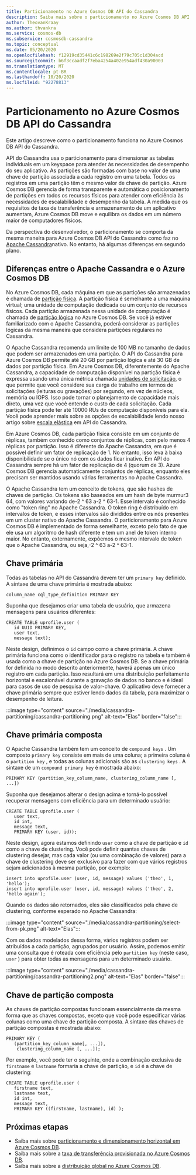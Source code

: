 ```yaml
---
title: Particionamento no Azure Cosmos DB API do Cassandra
description: Saiba mais sobre o particionamento no Azure Cosmos DB API do Cassandra
author: TheovanKraay
ms.author: thvankra
ms.service: cosmos-db
ms.subservice: cosmosdb-cassandra
ms.topic: conceptual
ms.date: 05/20/2020
ms.openlocfilehash: f12919cd35441c6c198269e2f79c705c1d304acd
ms.sourcegitcommit: b6f3ccaadf2f7eba4254a402e954adf430a90003
ms.translationtype: MT
ms.contentlocale: pt-BR
ms.lasthandoff: 10/20/2020
ms.locfileid: "92278813"
---
```

# <a name="partitioning-in-azure-cosmos-db-cassandra-api"></a>Particionamento no Azure Cosmos DB API do Cassandra

Este artigo descreve como o particionamento funciona no Azure Cosmos DB API do Cassandra. 

API do Cassandra usa o particionamento para dimensionar as tabelas individuais em um keyspace para atender às necessidades de desempenho do seu aplicativo. As partições são formadas com base no valor de uma chave de partição associada a cada registro em uma tabela. Todos os registros em uma partição têm o mesmo valor de chave de partição. Azure Cosmos DB gerencia de forma transparente e automática o posicionamento de partições em todos os recursos físicos para atender com eficiência às necessidades de escalabilidade e desempenho da tabela. À medida que os requisitos de taxa de transferência e armazenamento de um aplicativo aumentam, Azure Cosmos DB move e equilibra os dados em um número maior de computadores físicos.

Da perspectiva do desenvolvedor, o particionamento se comporta da mesma maneira para Azure Cosmos DB API do Cassandra como faz no [Apache Cassandra](https://cassandra.apache.org/)nativo. No entanto, há algumas diferenças em segundo plano. 


## <a name="differences-between-apache-cassandra-and-azure-cosmos-db"></a>Diferenças entre o Apache Cassandra e o Azure Cosmos DB

No Azure Cosmos DB, cada máquina em que as partições são armazenadas é chamada de [partição física](partitioning-overview.md#physical-partitions). A partição física é semelhante a uma máquina virtual; uma unidade de computação dedicada ou um conjunto de recursos físicos. Cada partição armazenada nessa unidade de computação é chamada de [partição lógica](partitioning-overview.md#logical-partitions) no Azure Cosmos DB. Se você já estiver familiarizado com o Apache Cassandra, poderá considerar as partições lógicas da mesma maneira que considera partições regulares no Cassandra. 

O Apache Cassandra recomenda um limite de 100 MB no tamanho de dados que podem ser armazenados em uma partição. O API do Cassandra para Azure Cosmos DB permite até 20 GB por partição lógica e até 30 GB de dados por partição física. Em Azure Cosmos DB, diferentemente do Apache Cassandra, a capacidade de computação disponível na partição física é expressa usando uma única métrica chamada [unidades de solicitação](request-units.md), o que permite que você considere sua carga de trabalho em termos de solicitações (leituras ou gravações) por segundo, em vez de núcleos, memória ou IOPS. Isso pode tornar o planejamento de capacidade mais direto, uma vez que você entende o custo de cada solicitação. Cada partição física pode ter até 10000 RUs de computação disponíveis para ela. Você pode aprender mais sobre as opções de escalabilidade lendo nosso artigo sobre [escala elástica](manage-scale-cassandra.md) em API do Cassandra. 

Em Azure Cosmos DB, cada partição física consiste em um conjunto de réplicas, também conhecido como conjuntos de réplicas, com pelo menos 4 réplicas por partição. Isso é diferente do Apache Cassandra, em que é possível definir um fator de replicação de 1. No entanto, isso leva à baixa disponibilidade se o único nó com os dados ficar inativo. Em API do Cassandra sempre há um fator de replicação de 4 (quorum de 3). Azure Cosmos DB gerencia automaticamente conjuntos de réplicas, enquanto eles precisam ser mantidos usando várias ferramentas no Apache Cassandra. 

O Apache Cassandra tem um conceito de tokens, que são hashes de chaves de partição. Os tokens são baseados em um hash de byte murmur3 64, com valores variando de-2 ^ 63 a-2 ^ 63-1. Esse intervalo é conhecido como "token ring" no Apache Cassandra. O token ring é distribuído em intervalos de token, e esses intervalos são divididos entre os nós presentes em um cluster nativo do Apache Cassandra. O particionamento para Azure Cosmos DB é implementado de forma semelhante, exceto pelo fato de que ele usa um algoritmo de hash diferente e tem um anel de token interno maior. No entanto, externamente, expõemos o mesmo intervalo de token que o Apache Cassandra, ou seja,-2 ^ 63 a-2 ^ 63-1.


## <a name="primary-key"></a>Chave primária

Todas as tabelas no API do Cassandra devem ter um `primary key` definido. A sintaxe de uma chave primária é mostrada abaixo:

```shell
column_name cql_type_definition PRIMARY KEY
```

Suponha que desejamos criar uma tabela de usuário, que armazena mensagens para usuários diferentes:

```shell
CREATE TABLE uprofile.user ( 
   id UUID PRIMARY KEY, 
   user text,  
   message text);
```

Neste design, definimos o `id` campo como a chave primária. A chave primária funciona como o identificador para o registro na tabela e também é usada como a chave de partição no Azure Cosmos DB. Se a chave primária for definida no modo descrito anteriormente, haverá apenas um único registro em cada partição. Isso resultará em uma distribuição perfeitamente horizontal e escalonável durante a gravação de dados no banco e é ideal para casos de uso de pesquisa de valor-chave. O aplicativo deve fornecer a chave primária sempre que estiver lendo dados da tabela, para maximizar o desempenho de leitura. 

:::image type="content" source="./media/cassandra-partitioning/cassandra-partitioning.png" alt-text="Elas" border="false":::


## <a name="compound-primary-key"></a>Chave primária composta

O Apache Cassandra também tem um conceito de  `compound keys` . Um composto `primary key` consiste em mais de uma coluna; a primeira coluna é o `partition key` , e todas as colunas adicionais são as `clustering keys` . A sintaxe de um `compound primary key` é mostrada abaixo:

```shell
PRIMARY KEY (partition_key_column_name, clustering_column_name [, ...])
```

Suponha que desejamos alterar o design acima e torná-lo possível recuperar mensagens com eficiência para um determinado usuário:

```shell
CREATE TABLE uprofile.user (
   user text,  
   id int, 
   message text, 
   PRIMARY KEY (user, id));
```

Neste design, agora estamos definindo `user` como a chave de partição e `id` como a chave de clustering. Você pode definir quantas chaves de clustering desejar, mas cada valor (ou uma combinação de valores) para a chave de clustering deve ser exclusivo para fazer com que vários registros sejam adicionados à mesma partição, por exemplo:

```shell
insert into uprofile.user (user, id, message) values ('theo', 1, 'hello');
insert into uprofile.user (user, id, message) values ('theo', 2, 'hello again');
```

Quando os dados são retornados, eles são classificados pela chave de clustering, conforme esperado no Apache Cassandra:

:::image type="content" source="./media/cassandra-partitioning/select-from-pk.png" alt-text="Elas":::

Com os dados modelados dessa forma, vários registros podem ser atribuídos a cada partição, agrupados por usuário. Assim, podemos emitir uma consulta que é roteada com eficiência pelo `partition key` (neste caso, `user` ) para obter todas as mensagens para um determinado usuário. 

:::image type="content" source="./media/cassandra-partitioning/cassandra-partitioning2.png" alt-text="Elas" border="false":::


## <a name="composite-partition-key"></a>Chave de partição composta

As chaves de partição compostas funcionam essencialmente da mesma forma que as chaves compostas, exceto que você pode especificar várias colunas como uma chave de partição composta. A sintaxe das chaves de partição compostas é mostrada abaixo:

```shell
PRIMARY KEY (
   (partition_key_column_name[, ...]), 
    clustering_column_name [, ...]);
```
Por exemplo, você pode ter o seguinte, onde a combinação exclusiva de `firstname` e `lastname` formaria a chave de partição, e `id` é a chave de clustering:

```shell
CREATE TABLE uprofile.user ( 
   firstname text, 
   lastname text,
   id int,  
   message text, 
   PRIMARY KEY ((firstname, lastname), id) );
```

## <a name="next-steps"></a>Próximas etapas

* Saiba mais sobre [particionamento e dimensionamento horizontal em Azure Cosmos DB](partitioning-overview.md).
* Saiba mais sobre a [taxa de transferência provisionada no Azure Cosmos DB](request-units.md).
* Saiba mais sobre a [distribuição global no Azure Cosmos DB](distribute-data-globally.md).
